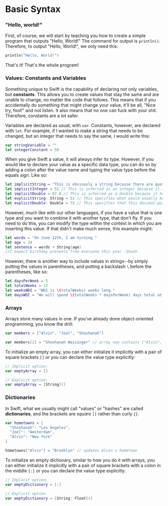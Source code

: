 # Basic Syntax

### "Hello, world!"

First, of course, we will start by teaching you how to create a simple program that outputs "Hello, World!"
The command for output is `println()`. Therefore, to output "Hello, World!", we only need this:
```swift
println("Hello, World!")
```

That's it! That's the whole program!

### Values: Constants and Variables

Something unique to Swift is the capability of declaring not only variables, but **constants**. This allows you to create values that stay the same and are unable to change, no matter the code that follows. This means that if you accidentally do something that might change your value, it'll be all, "Nice try, fool!" and not listen. It also means that no one can fuck with your shit. Therefore, constants are a lot safer.

Variables are declared as usual, with `var`. Constants, however, are declared with `let`. For example, if I wanted to make a string that needs to be changed, but an integer that needs to say the same, I would write this:
```swift
var stringVariable = ""
let integerConstant = 50
```

When you give Swift a value, it will always infer its type. However, if you would like to declare your value as a specific data type, you can do so by adding a colon after the value name and typing the value type before the equals sign. Like so:
```swift
let implicitString = "This is obviously a string because there are quotes"
let implicitInteger = 52 // This is inferred as an integer because it is written as a whole number
let implicitDouble = 67.0 // This is inferred as a double because it has a decimal point
let explicitString: String = 51 // This specifies what would usually be an integer as a string
let explicitDouble: Double = 72 // This specifies that this decimal-point-less number should be treated as a double rather than an integer
```

However, much like with our other languages, if you have a value that is one type and you want to combine it with another type, that don't fly. If you need to do this, you can modify the type within the context in which you are inserting this value.
If that didn't make much sense, this example might:
```swift
let words = "On June 12th, I am turning "
let age = 24
let sentence = words + String(age)
//I expect birthday presents from everyone this year -Shosh
```

However, there is another way to include values in strings--by simply putting the values in parentheses, and putting a backslash `\` before the parentheses, like so:
```swift
let daysPerWeek = 5
let totalWeeks = 12
let weeksWDI = "WDI is \(totalWeeks) weeks long."
let daysWDI = "We will spend \(totalWeeks * daysPerWeek) days total at GA."
```

### Arrays

Arrays store many values in one. If you've already done object-oriented programming, you know the drill:
```swift
var members = ["Alvin", "Joel", "Shoshanah"]

var members[2] = "Shoshanah Weisinger" // array now contains ["Alvin", "Joel", "Shoshanah Weisinger"]
```

To initialize an empty array, you can either initialize it implicitly with a pair of square brackets `[]` or you can declare the value type explicitly:
```swift
// Implicit option:
var emptyArray = []

// Explicit option:
var emptyArray = [String]()
```

### Dictionaries

In Swift, what we usually might call "values" or "hashes" are called **dictionaries**, and the brackets are *square* `[]` rather than curly `{}`.
```swift
var hometowns = [
  "Shoshanah": "Los Angeles",
  "Joel": "Amsterdam",
  "Alvin": "New York"
]

hometowns["Alvin"] = "Brooklyn" // updates Alvin's hometown
```

To initialize an empty dictionary, similar to how you do it with arrays, you can either initialize it implicitly with a pair of square brackets with a colon in the middle `[:]` or you can declare the value type explicitly:
```swift
// Implicit option:
var emptyDictionary = [:]

// Explicit option
var emptyDictionary = [String: Float]()
```


